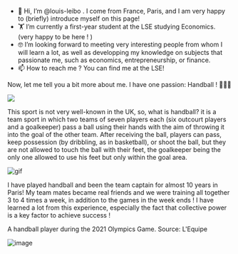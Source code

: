 
-   👋 Hi, I’m @louis-leibo . I come from France, Paris, and I am very happy to (briefly) introduce myself on this page! 
- 🏋️ I’m currently a first-year student at the LSE studying Economics. (very happy to be here ! )
- 🤓 I’m looking forward to meeting very interesting people from whom I will learn a lot, as well as developping my knowledge on subjects that passionate me, such as economics, entrepreneurship, or finance. 
- 📫 How to reach me ? You can find me at the LSE!

Now, let me tell you a bit more about me. I have one passion: Handball !  🤾🏼‍♂️

![](giphy.gif)  

This sport is not very well-known in the UK, so, what is handball? it is a team sport in which two teams of seven players each (six outcourt players and a goalkeeper) pass a ball using their hands with the aim of throwing it into the goal of the other team. After receiving the ball, players can pass, keep possession (by dribbling, as in basketball), or shoot the ball, but they are not allowed to touch the ball with their feet, the goalkeeper being the only one allowed to use his feet but only within the goal area. 

![gif](https://user-images.githubusercontent.com/92152371/139416466-89d92974-6990-4a99-8853-c80182e73836.png)


I have played handball and been the team captain for almost 10 years in Paris! My team mates became real friends and we were training all together 3 to 4 times a week, in addition to the games in the week ends ! I have learned a lot from this experience, especially the fact that collective power is a key factor to achieve success ! 

A handball player during the 2021 Olympics Game. Source: L'Equipe

![image](https://user-images.githubusercontent.com/92152371/139327722-0a532c81-a787-4570-84e3-6032a06cae9d.png)
